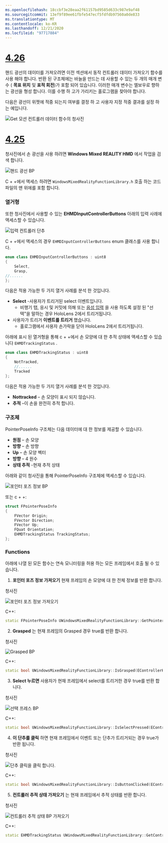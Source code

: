 ```yaml
---
ms.openlocfilehash: 18ccbf3e28eaa2f61157bd9585d633c987e9af48
ms.sourcegitcommit: 13ef9f89ee61fbfe547ecf5fdfdb97560a0de833
ms.translationtype: MT
ms.contentlocale: ko-KR
ms.lasthandoff: 12/21/2020
ms.locfileid: "97717884"
---
```

# <a name="426"></a>[4.26](#tab/426)

핸드 광선의 데이터를 가져오려면 이전 섹션에서 동작 컨트롤러 데이터 가져오기 함수를 사용 해야 합니다. 반환 된 구조체에는 바늘을 만드는 데 사용할 수 있는 두 개의 매개 변수 ( **목표 위치** 및 **표적 회전**)가 포함 되어 있습니다. 이러한 매개 변수는 엘보우로 향하는 광선을 형성 합니다. 이를 수행 하 고가 가리키는 홀로그램을 찾아야 합니다.

다음은 광선이 위젯에 적중 되는지 여부를 결정 하 고 사용자 지정 적중 결과를 설정 하는 예입니다.

![Get 모션 컨트롤러 데이터 함수의 청사진](../images/unreal-hand-tracking-img-04.png) 

# <a name="425"></a>[4.25](#tab/425)

청사진에서 손 광선을 사용 하려면 **Windows Mixed REALITY HMD** 에서 작업을 검색 합니다.

![핸드 광선 BP](../images/unreal/hand-rays-bp.png)

C + +에서 액세스 하려면 `WindowsMixedRealityFunctionLibrary.h` 호출 하는 코드 파일의 맨 위에를 포함 합니다.

### <a name="enum"></a>열거형

또한 청사진에서 사용할 수 있는 **EHMDInputControllerButtons** 아래의 입력 사례에 액세스할 수 있습니다.

![입력 컨트롤러 단추](../images/unreal/input-controller-buttons.png)

C + +에서 액세스의 경우 `EHMDInputControllerButtons` enum 클래스를 사용 합니다.
```cpp
enum class EHMDInputControllerButtons : uint8
{
    Select,
    Grasp,
//......
};
```

다음은 적용 가능한 두 가지 열거 사례를 분석 한 것입니다.

* **Select** -사용자가 트리거된 select 이벤트입니다.
    * 비행기 탭, 응시 및 커밋에 의해 또는 [음성 입력](../unreal-voice-input.md) 을 사용 하도록 설정 된 "선택"을 말하는 경우 HoloLens 2에서 트리거됩니다.
* 사용자가 트리거 **이벤트를 트리거** 했습니다.
    * 홀로그램에서 사용자 손가락을 닫아 HoloLens 2에서 트리거됩니다.

아래에 표시 된 열거형을 통해 c + +에서 손 모양에 대 한 추적 상태에 액세스할 수 있습니다 `EHMDTrackingStatus` .

```cpp
enum class EHMDTrackingStatus : uint8
{
    NotTracked,
    //......
    Tracked
};
```

다음은 적용 가능한 두 가지 열거 사례를 분석 한 것입니다.

* **Nottracked** – 손 모양이 표시 되지 않습니다.
* **추적** –이 손을 완전히 추적 합니다.

### <a name="struct"></a>구조체

PointerPoseInfo 구조체는 다음 데이터에 대 한 정보를 제공할 수 있습니다.

* **원점** – 손 모양
* **방향** – 손 방향
* **Up** – 손 모양 벡터
* **방향** – 4 원수
* **상태 추적** -현재 추적 상태

아래와 같이 청사진을 통해 PointerPoseInfo 구조체에 액세스할 수 있습니다.

![포인터 포즈 정보 BP](../images/unreal/pointer-pose-info-bp.png)

또는 c + +:

```cpp
struct FPointerPoseInfo
{
    FVector Origin;
    FVector Direction;
    FVector Up;
    FQuat Orientation;
    EHMDTrackingStatus TrackingStatus;
};
```

### <a name="functions"></a>Functions

아래에 나열 된 모든 함수는 연속 모니터링을 허용 하는 모든 프레임에서 호출 될 수 있습니다.

1. **포인터 포즈 정보 가져오기** 현재 프레임의 손 모양에 대 한 전체 정보를 반환 합니다.

청사진

![포인터 포즈 정보 가져오기](../images/unreal/get-pointer-pose-info.png)

C++:
```cpp
static FPointerPoseInfo UWindowsMixedRealityFunctionLibrary::GetPointerPoseInfo(EControllerHand hand);
```

2. **Grasped** 는 현재 프레임의 Grasped 경우 true를 반환 합니다.

청사진

![Grasped BP](../images/unreal/is-grasped-bp.png)

C++:
```cpp
static bool UWindowsMixedRealityFunctionLibrary::IsGrasped(EControllerHand hand);
```

3. **Select 누르면** 사용자가 현재 프레임에서 select를 트리거한 경우 true를 반환 합니다.

청사진

![선택 프레스 BP](../images/unreal/is-select-pressed-bp.png)

C++:
```cpp
static bool UWindowsMixedRealityFunctionLibrary::IsSelectPressed(EControllerHand hand);
```

4. **이 단추를 클릭** 하면 현재 프레임에서 이벤트 또는 단추가 트리거되는 경우 true가 반환 됩니다.

청사진

![단추 클릭을 클릭 합니다.](../images/unreal/is-button-clicked-bp.png)

C++:
```cpp
static bool UWindowsMixedRealityFunctionLibrary::IsButtonClicked(EControllerHand hand, EHMDInputControllerButtons button);
```

5. **컨트롤러 추적 상태 가져오기** 는 현재 프레임에서 추적 상태를 반환 합니다.

청사진

![컨트롤러 추적 상태 BP 가져오기](../images/unreal/get-controller-tracking-status-bp.png)

C++:
```cpp
static EHMDTrackingStatus UWindowsMixedRealityFunctionLibrary::GetControllerTrackingStatus(EControllerHand hand);
```